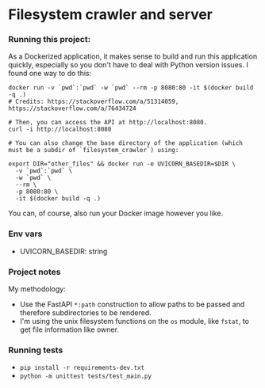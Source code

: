 # Filesystem crawler and server

### Running this project:

As a Dockerized application, it makes sense to build and run this application quickly, especially so you
don't have to deal with Python version issues. I found one way to do this:

```
docker run -v `pwd`:`pwd` -w `pwd` --rm -p 8080:80 -it $(docker build -q .)
# Credits: https://stackoverflow.com/a/51314059, https://stackoverflow.com/a/76434724

# Then, you can access the API at http://localhost:8080.
curl -i http://localhost:8080

# You can also change the base directory of the application (which must be a subdir of `filesystem_crawler`) using:

export DIR="other_files" && docker run -e UVICORN_BASEDIR=$DIR \
  -v `pwd`:`pwd` \
  -w `pwd` \
  --rm \
  -p 8080:80 \
  -it $(docker build -q .)
```

You can, of course, also run your Docker image however you like.

### Env vars

- UVICORN_BASEDIR: string

### Project notes

My methodology:
- Use the FastAPI `*:path` construction to allow paths to be passed and therefore subdirectories to be rendered.
- I'm using the unix filesystem functions on the `os` module, like `fstat`, to get file information like owner.

### Running tests

- `pip install -r requirements-dev.txt`
- `python -m unittest tests/test_main.py`
